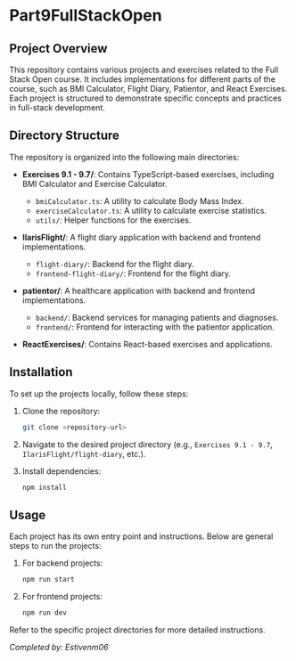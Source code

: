 # Part9FullStackOpen

## Project Overview
This repository contains various projects and exercises related to the Full Stack Open course. It includes implementations for different parts of the course, such as BMI Calculator, Flight Diary, Patientor, and React Exercises. Each project is structured to demonstrate specific concepts and practices in full-stack development.

## Directory Structure
The repository is organized into the following main directories:

- **Exercises 9.1 - 9.7/**: Contains TypeScript-based exercises, including BMI Calculator and Exercise Calculator.
  - `bmiCalculator.ts`: A utility to calculate Body Mass Index.
  - `exerciseCalculator.ts`: A utility to calculate exercise statistics.
  - `utils/`: Helper functions for the exercises.

- **IlarisFlight/**: A flight diary application with backend and frontend implementations.
  - `flight-diary/`: Backend for the flight diary.
  - `frontend-flight-diary/`: Frontend for the flight diary.

- **patientor/**: A healthcare application with backend and frontend implementations.
  - `backend/`: Backend services for managing patients and diagnoses.
  - `frontend/`: Frontend for interacting with the patientor application.

- **ReactExercises/**: Contains React-based exercises and applications.

## Installation
To set up the projects locally, follow these steps:

1. Clone the repository:
   ```bash
   git clone <repository-url>
   ```

2. Navigate to the desired project directory (e.g., `Exercises 9.1 - 9.7`, `IlarisFlight/flight-diary`, etc.).

3. Install dependencies:
   ```bash
   npm install
   ```

## Usage
Each project has its own entry point and instructions. Below are general steps to run the projects:

1. For backend projects:
   ```bash
   npm run start
   ```

2. For frontend projects:
   ```bash
   npm run dev
   ```

Refer to the specific project directories for more detailed instructions.

*Completed by: Estivenm06*
